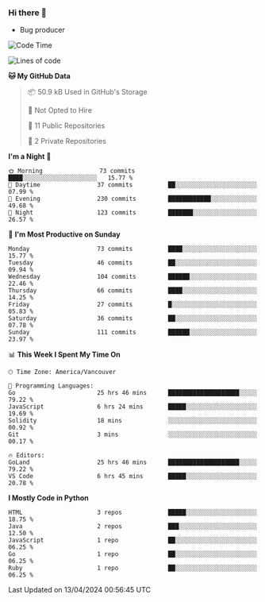 ### Hi there 👋
* Bug producer


<!--START_SECTION:waka-->
![Code Time](http://img.shields.io/badge/Code%20Time-1%2C237%20hrs%2033%20mins-blue)

![Lines of code](https://img.shields.io/badge/From%20Hello%20World%20I%27ve%20Written-163.2%20thousand%20lines%20of%20code-blue)

**🐱 My GitHub Data** 

> 📦 50.9 kB Used in GitHub's Storage 
 > 
> 🚫 Not Opted to Hire
 > 
> 📜 11 Public Repositories 
 > 
> 🔑 2 Private Repositories 
 > 
**I'm a Night 🦉** 

```text
🌞 Morning                73 commits          ████░░░░░░░░░░░░░░░░░░░░░   15.77 % 
🌆 Daytime                37 commits          ██░░░░░░░░░░░░░░░░░░░░░░░   07.99 % 
🌃 Evening                230 commits         ████████████░░░░░░░░░░░░░   49.68 % 
🌙 Night                  123 commits         ███████░░░░░░░░░░░░░░░░░░   26.57 % 
```
📅 **I'm Most Productive on Sunday** 

```text
Monday                   73 commits          ████░░░░░░░░░░░░░░░░░░░░░   15.77 % 
Tuesday                  46 commits          ██░░░░░░░░░░░░░░░░░░░░░░░   09.94 % 
Wednesday                104 commits         ██████░░░░░░░░░░░░░░░░░░░   22.46 % 
Thursday                 66 commits          ████░░░░░░░░░░░░░░░░░░░░░   14.25 % 
Friday                   27 commits          █░░░░░░░░░░░░░░░░░░░░░░░░   05.83 % 
Saturday                 36 commits          ██░░░░░░░░░░░░░░░░░░░░░░░   07.78 % 
Sunday                   111 commits         ██████░░░░░░░░░░░░░░░░░░░   23.97 % 
```


📊 **This Week I Spent My Time On** 

```text
🕑︎ Time Zone: America/Vancouver

💬 Programming Languages: 
Go                       25 hrs 46 mins      ████████████████████░░░░░   79.22 % 
JavaScript               6 hrs 24 mins       █████░░░░░░░░░░░░░░░░░░░░   19.69 % 
Solidity                 18 mins             ░░░░░░░░░░░░░░░░░░░░░░░░░   00.92 % 
Git                      3 mins              ░░░░░░░░░░░░░░░░░░░░░░░░░   00.17 % 

🔥 Editors: 
GoLand                   25 hrs 46 mins      ████████████████████░░░░░   79.22 % 
VS Code                  6 hrs 45 mins       █████░░░░░░░░░░░░░░░░░░░░   20.78 % 
```

**I Mostly Code in Python** 

```text
HTML                     3 repos             █████░░░░░░░░░░░░░░░░░░░░   18.75 % 
Java                     2 repos             ███░░░░░░░░░░░░░░░░░░░░░░   12.50 % 
JavaScript               1 repo              ██░░░░░░░░░░░░░░░░░░░░░░░   06.25 % 
Go                       1 repo              ██░░░░░░░░░░░░░░░░░░░░░░░   06.25 % 
Ruby                     1 repo              ██░░░░░░░░░░░░░░░░░░░░░░░   06.25 % 
```




 Last Updated on 13/04/2024 00:56:45 UTC
<!--END_SECTION:waka-->
